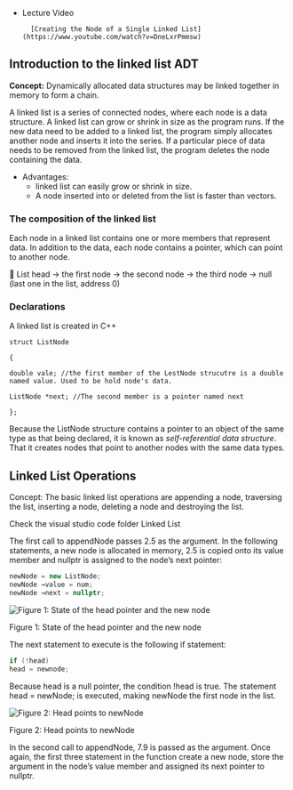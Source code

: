 - Lecture Video 
        
        [Creating the Node of a Single Linked List](https://www.youtube.com/watch?v=DneLxrPmmsw)
        

## Introduction to the linked list ADT

**Concept:** Dynamically allocated data structures may be linked together in memory to form a chain.

A linked list is a series of connected nodes, where each node is a data structure. A linked list can grow or shrink in size as the program runs. If the new data need to be added to a linked list, the program simply allocates another node and inserts it into the series. If a particular piece of data needs to be removed from the linked list, the program deletes the node containing the data. 

- Advantages:
    - linked list can easily grow or shrink in size.
    - A node inserted into or deleted from the list is faster than vectors.
### The composition of the linked list

Each node in a linked list contains one or more members that represent data. In addition to the data, each node contains a pointer, which can point to another node. 

<aside>
📍 List head → the first node → the second node → the third node → null (last one in the list, address 0)

</aside>

### Declarations

A linked list is created in C++

`struct ListNode`

`{`

`double vale; //the first member of the LestNode strucutre is a double named value. Used to be hold node's data.`

`ListNode *next; //The second member is a pointer named next`

`};`

Because the ListNode structure contains a pointer to an object of the same type as that being declared, it is known as *self-referential data structure*. That it creates nodes that point to another nodes with the same data types. 

## Linked List Operations

Concept: The basic linked list operations are appending a node, traversing the list, inserting a node, deleting a node and destroying the list.

Check the visual studio code folder Linked List

The first call to appendNode passes 2.5 as the argument. In the following statements, a new node is allocated in memory, 2.5 is copied onto its value member and nullptr is assigned to the node’s next pointer: 

```cpp
newNode = new ListNode; 
newNode →value = num; 
newNode →next = nullptr; 
```

![Figure 1: State of the head pointer and the new node ](https://s3-us-west-2.amazonaws.com/secure.notion-static.com/898d53a9-37bc-43c3-82d8-71da330ddc07/Untitled.png)

Figure 1: State of the head pointer and the new node 

The next statement to execute is the following if statement: 

```cpp
if (!head)
head = newnode; 
```

Because head is a null pointer, the condition !head is true. The statement head = newNode; is executed, making newNode the first node in the list.

![Figure 2: Head points to newNode](https://s3-us-west-2.amazonaws.com/secure.notion-static.com/282babed-b757-4212-9d47-1dbd26cca0de/Untitled.png)

Figure 2: Head points to newNode

In the second call to appendNode, 7.9 is passed as the argument. Once again, the first three statement in the function create a new node, store the argument in the node’s value member and assigned its next pointer to nullptr.
